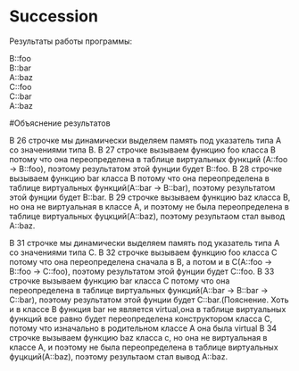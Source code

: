 # Succession

Результаты работы программы:

B::foo  
B::bar   
A::baz   
C::foo   
C::bar   
A::baz   

#Объяснение результатов

В 26 строчке мы динамически выделяем память под указатель типа А со значениями типа В.
В 27 строчке вызываем функцию foo класса В потому что она переопределена в таблице виртуальных функций (A::foo -> B::foo), поэтому результатом этой фунции будет B::foo. 
В 28 строчке вызываем функцию bar класса В потому что она переопределена в таблице виртуальных функций(A::bar -> B::bar), поэтому результатом этой фунции будет B::bar.
В 29 строчке вызываем функцию baz класса В, но она не виртуальная в классе А, и поэтому не была переопределена в таблице виртуальных фуцкций(A::baz), поэтому результаом стал вывод A::baz.

В 31 строчке мы динамически выделяем память под указатель типа А со значениями типа С.
В 32 строчке вызываем функцию foo класса С потому что она переопределена сначала в В, а потом и в С(A::foo -> B::foo -> C::foo), поэтому результатом этой фунции будет С::foo.
В 33 строчке вызываем функцию bar класса С потому что она переопределена в таблице виртуальных функций(A::bar -> B::bar -> C::bar), поэтому результатом этой фунции будет С::bar.(Пояснение. Хоть и в классе В функция bar не является virtual,она в таблице виртуальных функций все равно будет переопределена конструктором класса С, потому что изначально в родительном классе А она была virtual
В 34 строчке вызываем функцию baz класса c, но она не виртуальная в классе А, и поэтому не была переопределена в таблице виртуальных фуцкций(A::baz), поэтому результаом стал вывод A::baz.
